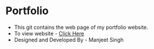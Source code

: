 # Portfolio

- This git contains the web page of my portfolio website.
- To view website - [Click Here](https://manjeetsingh-02.github.io/portfolio/)
- Designed and Developed By - Manjeet Singh